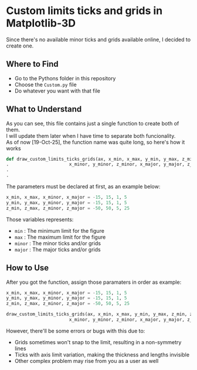 # Custom limits ticks and grids in Matplotlib-3D
Since there's no available minor ticks and grids available online, I decided to create one.

## Where to Find
- Go to the Pythons folder in this repository
- Choose the `Custom.py` file
- Do whatever you want with that file

## What to Understand
As you can see, this file contains just a single function to create both of them. \
I will update them later when I have time to separate both funcionality. \
As of now [19-Oct-25], the function name was quite long, so here's how it works
```.py
def draw_custom_limits_ticks_grids(ax, x_min, x_max, y_min, y_max, z_min, z_max,
.                       x_minor, y_minor, z_minor, x_major, y_major, z_major):
.
.
```
The parameters must be declared at first, as an example below:
```.py
x_min, x_max, x_minor, x_major = -15, 15, 1, 5
y_min, y_max, y_minor, y_major = -15, 15, 1, 5
z_min, z_max, z_minor, z_major = -50, 50, 5, 25
```
Those variables represents:
- `min` : The minimum limit for the figure
- `max` : The maximum limit for the figure
- `minor` : The minor ticks and/or grids
- `major` : The major ticks and/or grids

## How to Use
After you got the function, assign those paramaters in order as example:
```.py
x_min, x_max, x_minor, x_major = -15, 15, 1, 5
y_min, y_max, y_minor, y_major = -15, 15, 1, 5
z_min, z_max, z_minor, z_major = -50, 50, 5, 25

draw_custom_limits_ticks_grids(ax, x_min, x_max, y_min, y_max, z_min, z_max, 
                        x_minor, y_minor, z_minor, x_major, y_major, z_major)
```
However, there'll be some errors or bugs with this due to:
- Grids sometimes won't snap to the limit, resulting in a non-symmetry lines
- Ticks with axis limit variation, making the thickness and lengths invisible
- Other complex problem may rise from you as a user as well 
